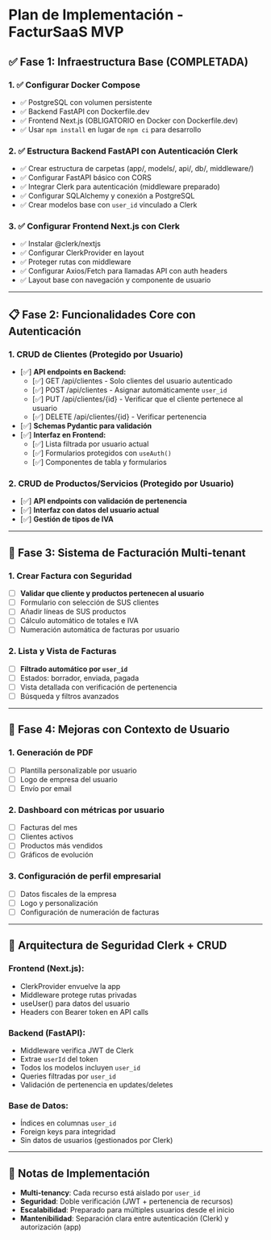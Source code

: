 # Plan de Implementación - FacturSaaS MVP

## ✅ Fase 1: Infraestructura Base (COMPLETADA)

### 1. ✅ Configurar Docker Compose
- ✅ PostgreSQL con volumen persistente
- ✅ Backend FastAPI con Dockerfile.dev
- ✅ Frontend Next.js (OBLIGATORIO en Docker con Dockerfile.dev)
- ✅ Usar `npm install` en lugar de `npm ci` para desarrollo

### 2. ✅ Estructura Backend FastAPI con Autenticación Clerk
- ✅ Crear estructura de carpetas (app/, models/, api/, db/, middleware/)
- ✅ Configurar FastAPI básico con CORS
- ✅ Integrar Clerk para autenticación (middleware preparado)
- ✅ Configurar SQLAlchemy y conexión a PostgreSQL
- ✅ Crear modelos base con `user_id` vinculado a Clerk

### 3. ✅ Configurar Frontend Next.js con Clerk
- ✅ Instalar @clerk/nextjs
- ✅ Configurar ClerkProvider en layout
- ✅ Proteger rutas con middleware
- ✅ Configurar Axios/Fetch para llamadas API con auth headers
- ✅ Layout base con navegación y componente de usuario

---

## 📋 Fase 2: Funcionalidades Core con Autenticación

### 1. CRUD de Clientes (Protegido por Usuario)
- [✅] **API endpoints en Backend:**
  - [✅] GET /api/clientes - Solo clientes del usuario autenticado
  - [✅] POST /api/clientes - Asignar automáticamente `user_id`
  - [✅] PUT /api/clientes/{id} - Verificar que el cliente pertenece al usuario
  - [✅] DELETE /api/clientes/{id} - Verificar pertenencia
- [✅] **Schemas Pydantic para validación**
- [✅] **Interfaz en Frontend:**
  - [✅] Lista filtrada por usuario actual
  - [✅] Formularios protegidos con `useAuth()`
  - [✅] Componentes de tabla y formularios

### 2. CRUD de Productos/Servicios (Protegido por Usuario)
- [✅] **API endpoints con validación de pertenencia**
- [✅] **Interfaz con datos del usuario actual**
- [✅] **Gestión de tipos de IVA**

---

## 🧾 Fase 3: Sistema de Facturación Multi-tenant

### 1. Crear Factura con Seguridad
- [ ] **Validar que cliente y productos pertenecen al usuario**
- [ ] Formulario con selección de SUS clientes
- [ ] Añadir líneas de SUS productos
- [ ] Cálculo automático de totales e IVA
- [ ] Numeración automática de facturas por usuario

### 2. Lista y Vista de Facturas
- [ ] **Filtrado automático por `user_id`**
- [ ] Estados: borrador, enviada, pagada
- [ ] Vista detallada con verificación de pertenencia
- [ ] Búsqueda y filtros avanzados

---

## 🚀 Fase 4: Mejoras con Contexto de Usuario

### 1. Generación de PDF
- [ ] Plantilla personalizable por usuario
- [ ] Logo de empresa del usuario
- [ ] Envío por email

### 2. Dashboard con métricas por usuario
- [ ] Facturas del mes
- [ ] Clientes activos
- [ ] Productos más vendidos
- [ ] Gráficos de evolución

### 3. Configuración de perfil empresarial
- [ ] Datos fiscales de la empresa
- [ ] Logo y personalización
- [ ] Configuración de numeración de facturas

---

## 🔐 Arquitectura de Seguridad Clerk + CRUD

### Frontend (Next.js):
- ClerkProvider envuelve la app
- Middleware protege rutas privadas
- useUser() para datos del usuario
- Headers con Bearer token en API calls

### Backend (FastAPI):
- Middleware verifica JWT de Clerk
- Extrae `userId` del token
- Todos los modelos incluyen `user_id`
- Queries filtradas por `user_id`
- Validación de pertenencia en updates/deletes

### Base de Datos:
- Índices en columnas `user_id`
- Foreign keys para integridad
- Sin datos de usuarios (gestionados por Clerk)

---

## 📝 Notas de Implementación

- **Multi-tenancy**: Cada recurso está aislado por `user_id`
- **Seguridad**: Doble verificación (JWT + pertenencia de recursos)
- **Escalabilidad**: Preparado para múltiples usuarios desde el inicio
- **Mantenibilidad**: Separación clara entre autenticación (Clerk) y autorización (app)
